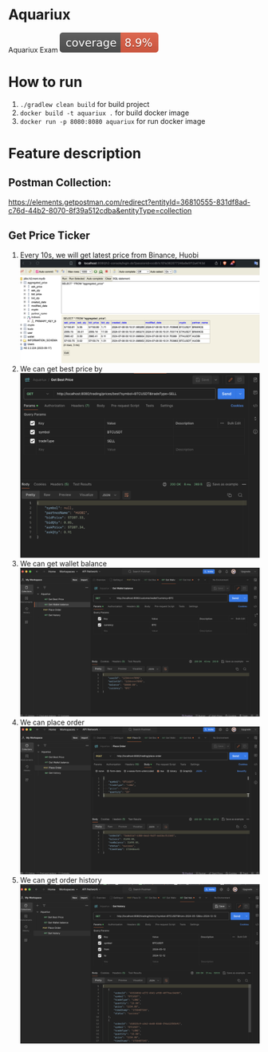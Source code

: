 # Aquariux
Aquariux Exam ![Coverage](.github/badges/jacoco.svg)
# How to run
1. `./gradlew clean build` for build project
2. `docker build -t aquariux .` for build docker image
3. `docker run -p 8080:8080 aquariux` for run docker image

# Feature description
## Postman Collection: 
https://elements.getpostman.com/redirect?entityId=36810555-831df8ad-c76d-44b2-8070-8f39a512cdba&entityType=collection
## Get Price Ticker
1. Every 10s, we will get latest price from Binance, Huobi
![Price Ticker](.github/features/get_price_ticker.png)
2. We can get best price by 
![Best Price](.github/features/get_best_price.png)
3. We can get wallet balance
![Wallet Balance](.github/features/wallet_balance.png) 
4. We can place order
![Place Order](.github/features/place_order.png)
5. We can get order history
![Order History](.github/features/history.png)